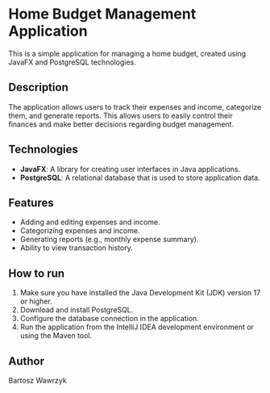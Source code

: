 # Home Budget Management Application

This is a simple application for managing a home budget, created using JavaFX and PostgreSQL technologies.

## Description

The application allows users to track their expenses and income, categorize them, and generate reports. This allows users to easily control their finances and make better decisions regarding budget management.

## Technologies

*   **JavaFX**: A library for creating user interfaces in Java applications.
*   **PostgreSQL**: A relational database that is used to store application data.

## Features

*   Adding and editing expenses and income.
*   Categorizing expenses and income.
*   Generating reports (e.g., monthly expense summary).
*   Ability to view transaction history.

## How to run

1.  Make sure you have installed the Java Development Kit (JDK) version 17 or higher.
2.  Download and install PostgreSQL.
3.  Configure the database connection in the application.
4.  Run the application from the IntelliJ IDEA development environment or using the Maven tool.

## Author

Bartosz Wawrzyk
